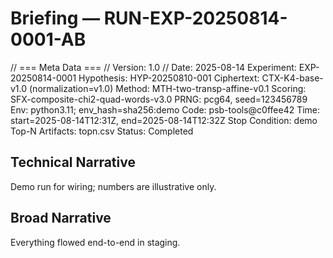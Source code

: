 # Briefing — RUN-EXP-20250814-0001-AB
// === Meta Data ===
// Version: 1.0
// Date: 2025-08-14
Experiment: EXP-20250814-0001
Hypothesis: HYP-20250810-001
Ciphertext: CTX-K4-base-v1.0 (normalization=v1.0)
Method: MTH-two-transp-affine-v0.1
Scoring: SFX-composite-chi2-quad-words-v3.0
PRNG: pcg64, seed=123456789
Env: python3.11; env_hash=sha256:demo
Code: psb-tools@c0ffee42
Time: start=2025-08-14T12:31Z, end=2025-08-14T12:32Z
Stop Condition: demo
Top-N Artifacts: topn.csv
Status: Completed

## Technical Narrative
Demo run for wiring; numbers are illustrative only.

## Broad Narrative
Everything flowed end-to-end in staging.

